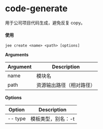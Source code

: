 # code-generate

用于公司项目代码生成，避免反复 copy。

#### 使用

```shell
jee create <name> <path> [options]
```

**Arguments**

| Argument | Description              |
| -------- | ------------------------ |
| name     | 模块名                   |
| path     | 资源输出路径（相对路径） |

**Options**

| Option  | Description        |
| ------- | ------------------ |
| -- type | 模板类型，别名：-t |


